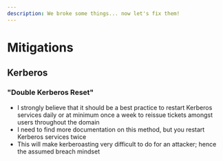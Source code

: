 ```yaml
---
description: We broke some things... now let's fix them!
---
```


# Mitigations

## Kerberos

### "Double Kerberos Reset"

* I strongly believe that it should be a best practice to restart Kerberos services daily or at minimum once a week to reissue tickets amongst users throughout the domain
* I need to find more documentation on this method, but you restart Kerberos services twice
* This will make kerberoasting very difficult to do for an attacker; hence the assumed breach mindset

